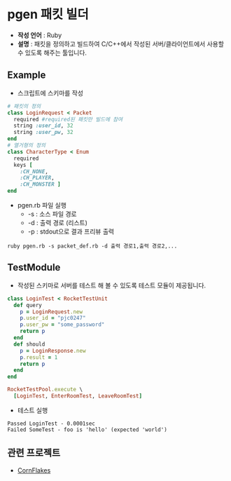 pgen 패킷 빌더
====

* __작성 언어__ : Ruby
* __설명__ : 패킷을 정의하고 빌드하여 C/C++에서 작성된 서버/클라이언트에서 사용할 수 있도록 해주는 툴입니다.

Example
----
* 스크립트에 스키마를 작성
```ruby
# 패킷의 정의
class LoginRequest < Packet
  required #required된 패킷만 빌드에 참여
  string :user_id, 32
  string :user_pw, 32
end
# 열거형의 정의
class CharacterType < Enum
  required
  keys [
    :CH_NONE,
    :CH_PLAYER,
    :CH_MONSTER ]
end
```
* pgen.rb 파일 실행
  * -s : 소스 파일 경로
  * -d : 출력 경로 (리스트)
  * -p : stdout으로 결과 프리뷰 출력
```
ruby pgen.rb -s packet_def.rb -d 출력 경로1,출력 경로2,...
```


TestModule
----
* 작성된 스키마로 서버를 테스트 해 볼 수 있도록 테스트 모듈이 제공됩니다.
```ruby
class LoginTest < RocketTestUnit
  def query
    p = LoginRequest.new
    p.user_id = "pjc0247"
    p.user_pw = "some_password"
    return p
  end
  def should
    p = LoginResponse.new
    p.result = 1
    return p
  end
end
```
```ruby
RocketTestPool.execute \
  [LoginTest, EnterRoomTest, LeaveRoomTest]
```

* 테스트 실행
```
Passed LoginTest - 0.0001sec
Failed SomeTest - foo is 'hello' (expected 'world')
```

관련 프로젝트
----
* [CornFlakes](https://github.com/pjc0247/CornFlakes)
